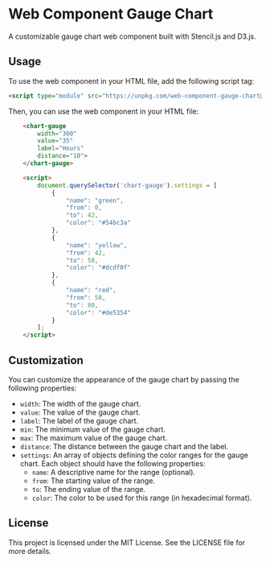 # Web Component Gauge Chart

A customizable gauge chart web component built with Stencil.js and D3.js.


## Usage

To use the web component in your HTML file, add the following script tag:

```html
<script type="module" src="https://unpkg.com/web-component-gauge-chart@latest/dist/chart-gauge-stencil/chart-gauge-stencil.esm.js"></script>
```

Then, you can use the web component in your HTML file:

```html
    <chart-gauge
        width="300"
        value="35"
        label="Hours"
        distance="10">
    </chart-gauge>  

    <script>
        document.querySelector('chart-gauge').settings = [
            {
                "name": "green",
                "from": 0,
                "to": 42,
                "color": "#54bc3a"
            },
            {
                "name": "yellow",
                "from": 42,
                "to": 58,
                "color": "#dcdf0f"
            },
            {
                "name": "red",
                "from": 58,
                "to": 80,
                "color": "#de5354"
            }
        ];
    </script>
```


## Customization

You can customize the appearance of the gauge chart by passing the following properties:

- `width`: The width of the gauge chart.
- `value`: The value of the gauge chart.
- `label`: The label of the gauge chart.
- `min`: The minimum value of the gauge chart.
- `max`: The maximum value of the gauge chart.
- `distance`: The distance between the gauge chart and the label.
- `settings`: An array of objects defining the color ranges for the gauge chart. Each object should have the following properties:
  - `name`: A descriptive name for the range (optional).
  - `from`: The starting value of the range.
  - `to`: The ending value of the range.
  - `color`: The color to be used for this range (in hexadecimal format).


## License

This project is licensed under the MIT License. See the LICENSE file for more details.
